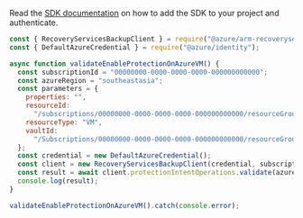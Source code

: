 Read the [SDK documentation](https://github.com/Azure/azure-sdk-for-js/blob/%40azure%2Farm-recoveryservicesbackup_9.0.0/sdk/recoveryservicesbackup/arm-recoveryservicesbackup/README.md) on how to add the SDK to your project and authenticate.

```javascript
const { RecoveryServicesBackupClient } = require("@azure/arm-recoveryservicesbackup");
const { DefaultAzureCredential } = require("@azure/identity");

async function validateEnableProtectionOnAzureVM() {
  const subscriptionId = "00000000-0000-0000-0000-000000000000";
  const azureRegion = "southeastasia";
  const parameters = {
    properties: "",
    resourceId:
      "/subscriptions/00000000-0000-0000-0000-000000000000/resourceGroups/arunaupgrade/providers/Microsoft.Compute/VirtualMachines/upgrade1",
    resourceType: "VM",
    vaultId:
      "/Subscriptions/00000000-0000-0000-0000-000000000000/resourceGroups/myRG/providers/Microsoft.RecoveryServices/Vaults/myVault",
  };
  const credential = new DefaultAzureCredential();
  const client = new RecoveryServicesBackupClient(credential, subscriptionId);
  const result = await client.protectionIntentOperations.validate(azureRegion, parameters);
  console.log(result);
}

validateEnableProtectionOnAzureVM().catch(console.error);
```
